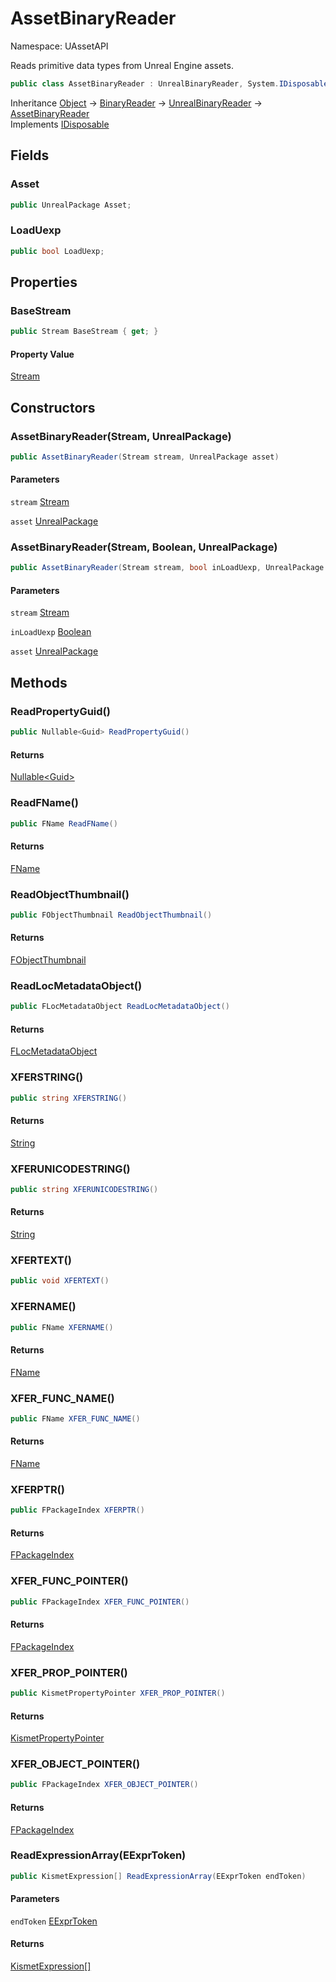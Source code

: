 # AssetBinaryReader

Namespace: UAssetAPI

Reads primitive data types from Unreal Engine assets.

```csharp
public class AssetBinaryReader : UnrealBinaryReader, System.IDisposable
```

Inheritance [Object](https://docs.microsoft.com/en-us/dotnet/api/system.object) → [BinaryReader](https://docs.microsoft.com/en-us/dotnet/api/system.io.binaryreader) → [UnrealBinaryReader](./uassetapi.unrealbinaryreader.md) → [AssetBinaryReader](./uassetapi.assetbinaryreader.md)<br>
Implements [IDisposable](https://docs.microsoft.com/en-us/dotnet/api/system.idisposable)

## Fields

### **Asset**

```csharp
public UnrealPackage Asset;
```

### **LoadUexp**

```csharp
public bool LoadUexp;
```

## Properties

### **BaseStream**

```csharp
public Stream BaseStream { get; }
```

#### Property Value

[Stream](https://docs.microsoft.com/en-us/dotnet/api/system.io.stream)<br>

## Constructors

### **AssetBinaryReader(Stream, UnrealPackage)**

```csharp
public AssetBinaryReader(Stream stream, UnrealPackage asset)
```

#### Parameters

`stream` [Stream](https://docs.microsoft.com/en-us/dotnet/api/system.io.stream)<br>

`asset` [UnrealPackage](./uassetapi.unrealpackage.md)<br>

### **AssetBinaryReader(Stream, Boolean, UnrealPackage)**

```csharp
public AssetBinaryReader(Stream stream, bool inLoadUexp, UnrealPackage asset)
```

#### Parameters

`stream` [Stream](https://docs.microsoft.com/en-us/dotnet/api/system.io.stream)<br>

`inLoadUexp` [Boolean](https://docs.microsoft.com/en-us/dotnet/api/system.boolean)<br>

`asset` [UnrealPackage](./uassetapi.unrealpackage.md)<br>

## Methods

### **ReadPropertyGuid()**

```csharp
public Nullable<Guid> ReadPropertyGuid()
```

#### Returns

[Nullable&lt;Guid&gt;](https://docs.microsoft.com/en-us/dotnet/api/system.nullable-1)<br>

### **ReadFName()**

```csharp
public FName ReadFName()
```

#### Returns

[FName](./uassetapi.unrealtypes.fname.md)<br>

### **ReadObjectThumbnail()**

```csharp
public FObjectThumbnail ReadObjectThumbnail()
```

#### Returns

[FObjectThumbnail](./uassetapi.unrealtypes.fobjectthumbnail.md)<br>

### **ReadLocMetadataObject()**

```csharp
public FLocMetadataObject ReadLocMetadataObject()
```

#### Returns

[FLocMetadataObject](./uassetapi.unrealtypes.flocmetadataobject.md)<br>

### **XFERSTRING()**

```csharp
public string XFERSTRING()
```

#### Returns

[String](https://docs.microsoft.com/en-us/dotnet/api/system.string)<br>

### **XFERUNICODESTRING()**

```csharp
public string XFERUNICODESTRING()
```

#### Returns

[String](https://docs.microsoft.com/en-us/dotnet/api/system.string)<br>

### **XFERTEXT()**

```csharp
public void XFERTEXT()
```

### **XFERNAME()**

```csharp
public FName XFERNAME()
```

#### Returns

[FName](./uassetapi.unrealtypes.fname.md)<br>

### **XFER_FUNC_NAME()**

```csharp
public FName XFER_FUNC_NAME()
```

#### Returns

[FName](./uassetapi.unrealtypes.fname.md)<br>

### **XFERPTR()**

```csharp
public FPackageIndex XFERPTR()
```

#### Returns

[FPackageIndex](./uassetapi.unrealtypes.fpackageindex.md)<br>

### **XFER_FUNC_POINTER()**

```csharp
public FPackageIndex XFER_FUNC_POINTER()
```

#### Returns

[FPackageIndex](./uassetapi.unrealtypes.fpackageindex.md)<br>

### **XFER_PROP_POINTER()**

```csharp
public KismetPropertyPointer XFER_PROP_POINTER()
```

#### Returns

[KismetPropertyPointer](./uassetapi.kismet.bytecode.kismetpropertypointer.md)<br>

### **XFER_OBJECT_POINTER()**

```csharp
public FPackageIndex XFER_OBJECT_POINTER()
```

#### Returns

[FPackageIndex](./uassetapi.unrealtypes.fpackageindex.md)<br>

### **ReadExpressionArray(EExprToken)**

```csharp
public KismetExpression[] ReadExpressionArray(EExprToken endToken)
```

#### Parameters

`endToken` [EExprToken](./uassetapi.kismet.bytecode.eexprtoken.md)<br>

#### Returns

[KismetExpression[]](./uassetapi.kismet.bytecode.kismetexpression.md)<br>

